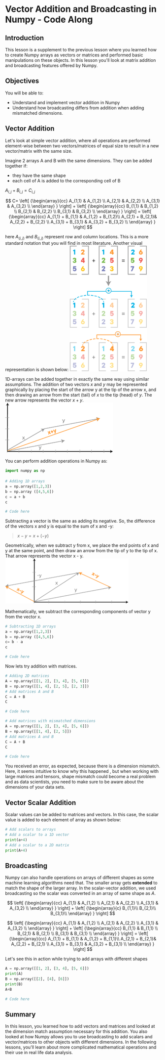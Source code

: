 
# Vector Addition and Broadcasting in Numpy - Code Along

## Introduction

This lesson is a supplement to the previous lesson where you learned how to create Numpy arrays as vectors or matrices and performed basic manipulations on these objects. In this lesson you'll look at matrix addition and broadcasting features offered by Numpy.

## Objectives
You will be able to:
* Understand and implement vector addition in Numpy 
* Understand how broadcasting differs from addition when adding mismatched dimensions.

## Vector Addition

Let's look at simple vector addition, where all operations are performed element-wise between two vectors/matrices of equal size to result in a new vector/matrix with the same size.

Imagine 2 arrays A and B with the same dimensions. They can be added together if:
* they have the same shape
* each cell of A is added to the corresponding cell of B

$A_{i,j} +B_{i,j} = C_{i,j}$


$$ C=
  \left[ {\begin{array}{cc}
   A_{1,1} & A_{1,2} \\
   A_{2,1} & A_{2,2} \\
   A_{3,1} & A_{3,2} \\
  \end{array} } \right] +
    \left[ {\begin{array}{cc}
   B_{1,1} & B_{1,2} \\
   B_{2,1} & B_{2,2} \\
   B_{3,1} & B_{3,2} \\
  \end{array} } \right] =
   \left[ {\begin{array}{cc}
   A_{1,1} + B_{1,1} & A_{1,2} + B_{1,2}\\
   A_{2,1} + B_{2,1}& A_{2,2} + B_{2,2} \\
   A_{3,1} + B_{3,1} & A_{3,2} + B_{3,2} \\
  \end{array} } \right] 
$$




here $A_(i,j)$ and $B_(i,j)$ represent row and column locations. This is a more standard notation that you will find in most literature. Another visual representation is shown below:
<img src="images/new_addition.png" width="250">


1D-arrays can be added together in exactly the same way using similar assumptions. The addition of two vectors $x$ and $y$ may be represented graphically by placing the start of the arrow y at the tip of the arrow x, and then drawing an arrow from the start (tail) of $x$ to the tip (head) of $y$. The new arrow represents the vector $x + y$.
<img src="images/new_vector_addition.png" width="350">

You can perform addition operations in Numpy as:
```python
import numpy as np

# Adding 1D arrays
a = np.array([1,2,3])
b = np.array ([4,5,6]) 
c = a + b
c
```


```python
# Code here 
```

Subtracting a vector is the same as adding its negative. So, the difference of the vectors x and y is equal to the sum of x and -y: 
> $x - y = x + (-y)$

Geometrically, when we subtract y from x, we place the end points of x and y at the same point, and then draw an arrow from the tip of y to the tip of x. That arrow represents the vector x - y.
<img src="images/new_vector_subtraction.png" width=400>

Mathematically, we subtract the corresponding components of vector y from the vector x.

```python
# Subtracting 1D arrays
a = np.array([1,2,3])
b = np.array ([4,5,6]) 
c= b - a
c
```


```python
# Code here
```

Now lets try addition with matrices.

``` python
# Adding 2D matrices
A = np.array([[1, 2], [3, 4], [5, 6]])
B = np.array([[1, 4], [2, 5], [2, 3]])
# Add matrices A and B
C = A + B
C
```


```python
# Code here 
```

```python
# Add matrices with mismatched dimensions
A = np.array([[1, 2], [3, 4], [5, 6]])
B = np.array([[1, 4], [2, 5]])
# Add matrices A and B
C = A + B
C
```


```python
# Code here 
```

You received an error, as expected, because there is a dimension mismatch. Here, it seems intuitive to know why this happened , but when working with large matrices and tensors, shape mismatch could become a real problem and as data scientists, you need to make sure to be aware about the dimensions of your data sets.

## Vector Scalar Addition

Scalar values can be added to matrices and vectors. In this case, the scalar value is added to each element of array as shown below:
```python
# Add scalars to arrays
# Add a scalar to a 1D vector
print(a+4)
# Add a scalar to a 2D matrix
print(A+4)
```

## Broadcasting

Numpy can also handle operations on arrays of different shapes as some machine learning algorithms need that. The smaller array gets **extended** to match the shape of the larger array. In the scalar-vector addition, we used broadcasting so the scalar was converted in an array of same shape as $A$.


$$ 
  \left[ {\begin{array}{cc}
   A_{1,1} & A_{1,2} \\
   A_{2,1} & A_{2,2} \\
   A_{3,1} & A_{3,2} \\
  \end{array} } \right] +
    \left[ {\begin{array}{c}
   B_{1,1}\\
   B_{2,1}\\
   B_{3,1}\\
   \end{array} } \right]
$$


$$
  \left[ {\begin{array}{cc}
   A_{1,1} & A_{1,2} \\
   A_{2,1} & A_{2,2} \\
   A_{3,1} & A_{3,2} \\
  \end{array} } \right] +
    \left[ {\begin{array}{cc}
   B_{1,1} & B_{1,1} \\
   B_{2,1} & B_{2,1} \\
   B_{3,1} & B_{3,1} \\
  \end{array} } \right] =
   \left[ {\begin{array}{cc}
   A_{1,1} + B_{1,1} & A_{1,2} + B_{1,1}\\
   A_{2,1} + B_{2,1}& A_{2,2} + B_{2,1} \\
   A_{3,1} + B_{3,1} & A_{3,2} + B_{3,1} \\
  \end{array} } \right] 
$$

Let's see this in action while trying to add arrays with different shapes

```python
A = np.array([[1, 2], [3, 4], [5, 6]])
print(A)
B = np.array([[2], [4], [6]])
print(B)
A+B
```


```python
# Code here 
```

## Summary 

In this lesson, you learned how to add vectors and matrices and looked at the dimension match assumption necessary for this addition. You also looked at how Numpy allows you to use broadcasting to add scalars and vector/matrices to other objects with different dimensions. In the following lessons, you'll learn about more complicated mathematical operations and their use in real life data analysis. 
